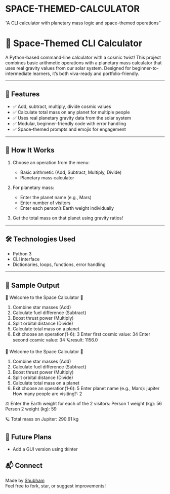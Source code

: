 # SPACE-THEMED-CALCULATOR
“A CLI calculator with planetary mass logic and space-themed operations”
# 🌌 Space-Themed CLI Calculator

A Python-based command-line calculator with a cosmic twist! This project combines basic arithmetic operations with a planetary mass calculator that uses real gravity values from our solar system. Designed for beginner-to-intermediate learners, it’s both viva-ready and portfolio-friendly.

---

## 🚀 Features

- ✅ Add, subtract, multiply, divide cosmic values
- ✅ Calculate total mass on any planet for multiple people
- ✅ Uses real planetary gravity data from the solar system
- ✅ Modular, beginner-friendly code with error handling
- ✅ Space-themed prompts and emojis for engagement

---

## 🧠 How It Works

1. Choose an operation from the menu:
   - Basic arithmetic (Add, Subtract, Multiply, Divide)
   - Planetary mass calculator

2. For planetary mass:
   - Enter the planet name (e.g., Mars)
   - Enter number of visitors
   - Enter each person’s Earth weight individually

3. Get the total mass on that planet using gravity ratios!

---

## 🛠️ Technologies Used

- Python 3
- CLI interface
- Dictionaries, loops, functions, error handling

---

## 📸 Sample Output

🌌 Welcome to the Space Calculator 🌌
1. Combine star masses (Add)
2. Calculate fuel difference (Subtract)
3. Boost thrust power (Multiply)
4. Split orbital distance (Divide)
5. Calculate total mass on a planet
6. Exit
choose an operation(1-6): 3
Enter first cosmic value: 34
Enter second cosmic value: 34
🪐result:  1156.0

🌌 Welcome to the Space Calculator 🌌
1. Combine star masses (Add)
2. Calculate fuel difference (Subtract)
3. Boost thrust power (Multiply)
4. Split orbital distance (Divide)
5. Calculate total mass on a planet
6. Exit
choose an operation(1-6): 5
Enter planet name (e.g., Mars): jupiter
How many people are visiting?: 2

⚖️ Enter the Earth weight for each of the 2 visitors:
Person 1 weight (kg): 56
Person 2 weight (kg): 59

🪐 Total mass on Jupiter: 290.61 kg
## 🌟 Future Plans

- Add a GUI version using tkinter
## 📬 Connect

Made by [Shubham](https://github.com/shubhu-393)  
Feel free to fork, star, or suggest improvements!
